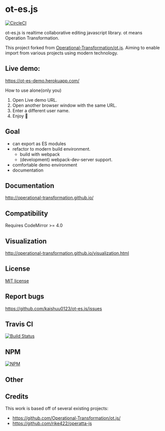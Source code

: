 # ot-es.js

[![CircleCI](https://circleci.com/gh/kaishuu0123/ot-es.js.svg?style=svg)](https://circleci.com/gh/kaishuu0123/ot-es.js)


ot-es.js is realtime collaborative editing javascript library.
ot means Operation Transformation.

This project forked from [Operational-Transformation/ot.js](https://github.com/Operational-Transformation/ot.js).
Aiming to enable import from various projects using modern technology.
## Live demo:

https://ot-es-demo.herokuapp.com/

How to use alone(only you)

1. Open Live demo URL.
1. Open another browser window with the same URL.
1. Enter a different user name.
1. Enjoy :tada:

## Goal

* can export as ES modules
* refactor to modern build environment.
  * build with webpack
  * (development) webpack-dev-server support.
* comfortable demo environment
* documentation

## Documentation

http://operational-transformation.github.io/

## Compatibility

Requires CodeMirror >= 4.0

## Visualization

http://operational-transformation.github.io/visualization.html
## License

[MIT license](https://github.com/kaishuu0123/ot-es.js/blob/master/LICENSE)

## Report bugs

https://github.com/kaishuu0123/ot-es.js/issues

## Travis CI

[![Build Status][travis-image]][travis-url]

## NPM

[![NPM][npm-image]][npm-url]

## Other 

[npm-image]: https://img.shields.io/npm/v/ot.svg?style=flat
[npm-url]: https://npmjs.org/package/ot
[travis-image]: https://img.shields.io/travis/Operational-Transformation/ot.js.svg?style=flat
[travis-url]: https://travis-ci.org/Operational-Transformation/ot.js

## Credits

This work is based off of several existing projects:

* https://github.com/Operational-Transformation/ot.js/
* https://github.com/rike422/operatta-js

